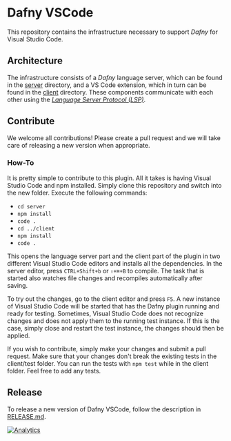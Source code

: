 # Dafny VSCode

This repository contains the infrastructure necessary to support _Dafny_ for Visual Studio Code.

## Architecture

The infrastructure consists of a _Dafny_ language server, which can be found in the [server](server/) directory, and a VS Code extension, which in turn can be found in the [client](client/) directory. These components communicate with each other using the [_Language Server Protocol (LSP)_](https://microsoft.github.io/language-server-protocol/).

## Contribute

We welcome all contributions! Please create a pull request and we will take care of releasing a new version when appropriate.

### How-To

It is pretty simple to contribute to this plugin. All it takes is having Visual Studio Code and npm installed. Simply clone this repository and switch into the new folder. Execute the following commands:

* `cd server`
* `npm install`
* `code .`
* `cd ../client`
* `npm install`
* `code .`

This opens the language server part and the client part of the plugin in two different Visual Studio Code editors and installs all the dependencies. In the server editor, press `CTRL+Shift+b` or `⇧+⌘+B` to compile. The task that is started also watches file changes and recompiles automatically after saving.

To try out the changes, go to the client editor and press `F5`. A new instance of Visual Studio Code will be started that has the Dafny plugin running and ready for testing. Sometimes, Visual Studio Code does not recognize changes and does not apply them to the running test instance. If this is the case, simply close and restart the test instance, the changes should then be applied.

If you wish to contribute, simply make your changes and submit a pull request. Make sure that your changes don't break the existing tests in the client/test folder. You can run the tests with `npm test` while in the client folder. Feel free to add any tests.

## Release

To release a new version of Dafny VSCode, follow the description in [RELEASE.md](RELEASE.md).

[![Analytics](https://ga-beacon.appspot.com/UA-98083145-1/FunctionalCorrectness/dafny-vscode?pixel)](https://github.com/FunctionalCorrectness/dafny-vscode)
